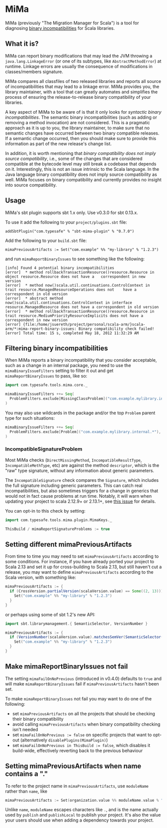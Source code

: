 # MiMa

MiMa (previously "The Migration Manager for Scala") is a tool for
diagnosing [binary incompatibilities][] for Scala libraries.

[binary incompatibilities]: https://docs.scala-lang.org/overviews/core/binary-compatibility-for-library-authors.html

## What it is?

MiMa can report binary modifications that may
lead the JVM throwing a ``java.lang.LinkageError`` (or one of its subtypes,
like ``AbstractMethodError``) at runtime. Linkage errors are usually the
consequence of modifications in classes/members signature.

MiMa compares all classfiles of two released libraries and reports all source
of incompatibilities that may lead to a linkage error. MiMa provides you, the
library maintainer, with a tool that can greatly automates and simplifies the
process of ensuring the release-to-release binary compatibility of your
libraries.

A key aspect of MiMa to be aware of is that it only looks for *syntactic binary
incompatibilities*. The semantic binary incompatibilities (such as adding or
removing a method invocation) are not considered. This is a pragmatic approach
as it is up to you, the library maintainer, to make sure that no semantic
changes have occurred between two binary compatible releases. If a semantic
change occurred, then you should make sure to provide this information as part
of the new release's change list.

In addition, it is worth mentioning that *binary compatibility does not imply
source compatibility*, i.e., some of the changes that are considered compatible
at the bytecode level may still break a codebase that depends on it.
Interestingly, this is not an issue intrinsic to the Scala language. In the
Java language binary compatibility does not imply source compatibility as well.
MiMa focuses on binary compatibility and currently provides no insight into
source compatibility.

## Usage

MiMa's sbt plugin supports sbt 1.x only.  Use v0.3.0 for sbt 0.13.x.

To use it add the following to your `project/plugins.sbt` file:

```
addSbtPlugin("com.typesafe" % "sbt-mima-plugin" % "0.7.0")
```

Add the following to your `build.sbt` file:

```
mimaPreviousArtifacts := Set("com.example" %% "my-library" % "1.2.3")
```

and run `mimaReportBinaryIssues` to see something like the following:

```
[info] Found 4 potential binary incompatibilities
[error]  * method rollbackTransactionResource()resource.Resource in object resource.Resource does not have a   correspondent in new version
[error]  * method now()scala.util.continuations.ControlContext in trait resource.ManagedResourceOperations does not    have a correspondent in old version
[error]  * abstract method now()scala.util.continuations.ControlContext in interface resource.ManagedResource does not have a correspondent in old version
[error]  * method rollbackTransactionResource()resource.Resource in trait resource.MediumPriorityResourceImplicits does not have a correspondent in new version
[error] {file:/home/jsuereth/project/personal/scala-arm/}scala-arm/*:mima-report-binary-issues: Binary compatibility check failed!
[error] Total time: 15 s, completed May 18, 2012 11:32:29 AM
```

## Filtering binary incompatibilities

When MiMa reports a binary incompatibility that you consider acceptable, such as a change in an internal package,
you need to use the `mimaBinaryIssueFilters` setting to filter it out and get `mimaReportBinaryIssues` to
pass, like so:

```scala
import com.typesafe.tools.mima.core._

mimaBinaryIssueFilters ++= Seq(
  ProblemFilters.exclude[MissingClassProblem]("com.example.mylibrary.internal.Foo"),
)
```

You may also use wildcards in the package and/or the top `Problem` parent type for such situations:

```scala
mimaBinaryIssueFilters ++= Seq(
  ProblemFilters.exclude[Problem]("com.example.mylibrary.internal.*"),
)
```

### IncompatibleSignatureProblem

Most MiMa checks (`DirectMissingMethod`, `IncompatibleResultType`,
`IncompatibleMethType`, etc) are against the method `descriptor`, which
is the "raw" type signature, without any information about generic parameters.

The `IncompatibleSignature` check compares the `Signature`, which includes the
full signature including generic parameters. This can catch real
incompatibilities, but also sometimes triggers for a change in generics that
would not in fact cause problems at run time. Notably, it will warn when
updating your project to scala 2.12.9+ or 2.13.1+,
see [this issue](https://github.com/lightbend/mima/issues/423) for details.

You can opt-in to this check by setting:

```scala
import com.typesafe.tools.mima.plugin.MimaKeys._

ThisBuild / mimaReportSignatureProblems := true
```

## Setting different mimaPreviousArtifacts

From time to time you may need to set `mimaPreviousArtifacts` according to some conditions.  For
instance, if you have already ported your project to Scala 2.13 and set it up for cross-building to Scala 2.13,
but still haven't cut a release, you may want to define `mimaPreviousArtifacts` according to the Scala version,
with something like:

```scala
mimaPreviousArtifacts := {
  if (CrossVersion.partialVersion(scalaVersion.value) == Some((2, 13))) Set.empty else {
    Set("com.example" %% "my-library" % "1.2.3")
  }
}
```

or perhaps using some of sbt 1.2's new API:

```scala
import sbt.librarymanagement.{ SemanticSelector, VersionNumber }

mimaPreviousArtifacts := {
  if (VersionNumber(scalaVersion.value).matchesSemVer(SemanticSelector(">=2.13"))) Set.empty else {
    Set("com.example" %% "my-library" % "1.2.3")
  }
}
```

## Make mimaReportBinaryIssues not fail

The setting `mimaFailOnNoPrevious` (introduced in v0.4.0) defaults to `true` and will make
`mimaReportBinaryIssues` fail if `mimaPreviousArtifacts` hasn't been set.

To make `mimaReportBinaryIssues` not fail you may want to do one of the following:

* set `mimaPreviousArtifacts` on all the projects that should be checking their binary compatibility
* avoid calling `mimaPreviousArtifacts` when binary compatibility checking isn't needed
* set `mimaFailOnNoPrevious := false` on specific projects that want to opt-out (alternatively `disablePlugins(MimaPlugin)`)
* set `mimaFailOnNoPrevious in ThisBuild := false`, which disables it build-wide, effectively reverting back to the previous behaviour

## Setting mimaPreviousArtifacts when name contains a "."

To refer to the project name in `mimaPreviousArtifacts`, use `moduleName` rather
than `name`, like
```scala
mimaPreviousArtifacts := Set(organization.value %% moduleName.value % "0.1.0")
```

Unlike `name`, `moduleName` escapes characters like `.`, and is the name
actually used by `publish` and `publishLocal` to publish your project. It's
also the value your users should use when adding a dependency towards your
project.
